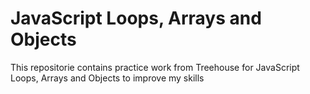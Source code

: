 <h1> JavaScript Loops, Arrays and Objects  </h1>

<p>This repositorie contains practice work from Treehouse for JavaScript Loops, Arrays and Objects to improve my skills </p>
